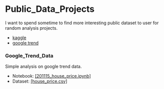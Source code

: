 # Public_Data_Projects
I want to spend sometime to find more interesting public dataset to user for random analysis projects.
- [kaggle](https://www.kaggle.com/datasets)
- [google trend]()

### Google_Trend_Data
Simple analysis on google trend data. 
- Notebook: [[201115_house_price.ipynb]]()
- Dataset: [[house_price.csv]]()
